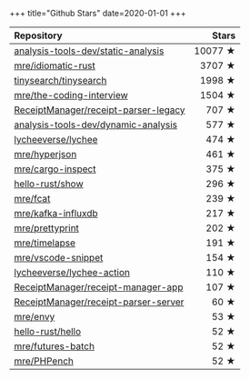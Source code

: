 +++
title="Github Stars"
date=2020-01-01
+++

| Repository | Stars |
| :--------- | ----: |
| [analysis-tools-dev/static-analysis](https://github.com/analysis-tools-dev/static-analysis) | 10077 ★ |
| [mre/idiomatic-rust](https://github.com/mre/idiomatic-rust) | 3707 ★ |
| [tinysearch/tinysearch](https://github.com/tinysearch/tinysearch) | 1998 ★ |
| [mre/the-coding-interview](https://github.com/mre/the-coding-interview) | 1504 ★ |
| [ReceiptManager/receipt-parser-legacy](https://github.com/ReceiptManager/receipt-parser-legacy) | 707 ★ |
| [analysis-tools-dev/dynamic-analysis](https://github.com/analysis-tools-dev/dynamic-analysis) | 577 ★ |
| [lycheeverse/lychee](https://github.com/lycheeverse/lychee) | 474 ★ |
| [mre/hyperjson](https://github.com/mre/hyperjson) | 461 ★ |
| [mre/cargo-inspect](https://github.com/mre/cargo-inspect) | 375 ★ |
| [hello-rust/show](https://github.com/hello-rust/show) | 296 ★ |
| [mre/fcat](https://github.com/mre/fcat) | 239 ★ |
| [mre/kafka-influxdb](https://github.com/mre/kafka-influxdb) | 217 ★ |
| [mre/prettyprint](https://github.com/mre/prettyprint) | 202 ★ |
| [mre/timelapse](https://github.com/mre/timelapse) | 191 ★ |
| [mre/vscode-snippet](https://github.com/mre/vscode-snippet) | 154 ★ |
| [lycheeverse/lychee-action](https://github.com/lycheeverse/lychee-action) | 110 ★ |
| [ReceiptManager/receipt-manager-app](https://github.com/ReceiptManager/receipt-manager-app) | 107 ★ |
| [ReceiptManager/receipt-parser-server](https://github.com/ReceiptManager/receipt-parser-server) | 60 ★ |
| [mre/envy](https://github.com/mre/envy) | 53 ★ |
| [hello-rust/hello](https://github.com/hello-rust/hello) | 52 ★ |
| [mre/futures-batch](https://github.com/mre/futures-batch) | 52 ★ |
| [mre/PHPench](https://github.com/mre/PHPench) | 52 ★ |
